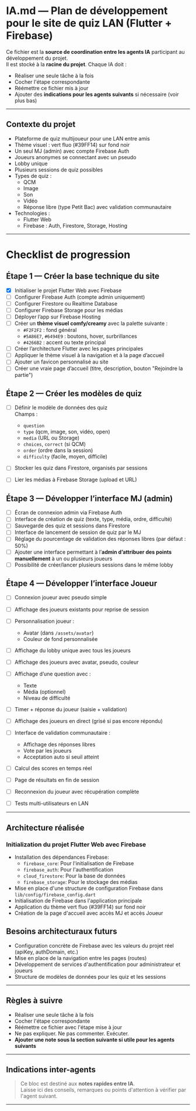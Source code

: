 # IA.md — Plan de développement pour le site de quiz LAN (Flutter + Firebase)

Ce fichier est la **source de coordination entre les agents IA** participant au développement du projet.  
Il est stocké à la **racine du projet**. Chaque IA doit :

- Réaliser une seule tâche à la fois
- Cocher l'étape correspondante
- Réémettre ce fichier mis à jour
- Ajouter des **indications pour les agents suivants** si nécessaire (voir plus bas)

---

## Contexte du projet

- Plateforme de quiz multijoueur pour une LAN entre amis
- Thème visuel : vert fluo (#39FF14) sur fond noir
- Un seul MJ (admin) avec compte Firebase Auth
- Joueurs anonymes se connectant avec un pseudo
- Lobby unique
- Plusieurs sessions de quiz possibles
- Types de quiz :
  - QCM
  - Image
  - Son
  - Vidéo
  - Réponse libre (type Petit Bac) avec validation communautaire
- Technologies :
  - Flutter Web
  - Firebase : Auth, Firestore, Storage, Hosting

---

# Checklist de progression

## Étape 1 — Créer la base technique du site

- [x] Initialiser le projet Flutter Web avec Firebase
- [ ] Configurer Firebase Auth (compte admin uniquement)
- [ ] Configurer Firestore ou Realtime Database
- [ ] Configurer Firebase Storage pour les médias
- [ ] Déployer l’app sur Firebase Hosting
- [ ] Créer un **thème visuel comfy/creamy** avec la palette suivante :
  - `#F2F2F2` : fond général
  - `#5A86E7`, `#6494E9` : boutons, hover, surbrillances
  - `#4266B2` : accent ou texte principal
- [ ] Créer l’architecture Flutter avec les pages principales
- [ ] Appliquer le thème visuel à la navigation et à la page d’accueil
- [ ] Ajouter un favicon personnalisé au site
- [ ] Créer une vraie page d’accueil (titre, description, bouton "Rejoindre la partie")

## Étape 2 — Créer les modèles de quiz

- [ ] Définir le modèle de données des quiz  
       Champs :

  - `question`
  - `type` (qcm, image, son, vidéo, open)
  - `media` (URL ou Storage)
  - `choices`, `correct` (si QCM)
  - `order` (ordre dans la session)
  - `difficulty` (facile, moyen, difficile)

- [ ] Stocker les quiz dans Firestore, organisés par sessions
- [ ] Lier les médias à Firebase Storage (upload et URL)

## Étape 3 — Développer l’interface MJ (admin)

- [ ] Écran de connexion admin via Firebase Auth
- [ ] Interface de création de quiz (texte, type, média, ordre, difficulté)
- [ ] Sauvegarde des quiz et sessions dans Firestore
- [ ] Interface de lancement de session de quiz par le MJ
- [ ] Réglage du pourcentage de validation des réponses libres (par défaut : 50%)
- [ ] Ajouter une interface permettant à l’**admin d’attribuer des points manuellement** à un ou plusieurs joueurs
- [ ] Possibilité de créer/lancer plusieurs sessions dans le même lobby

## Étape 4 — Développer l’interface Joueur

- [ ] Connexion joueur avec pseudo simple
- [ ] Affichage des joueurs existants pour reprise de session
- [ ] Personnalisation joueur :

  - Avatar (dans `/assets/avatar`)
  - Couleur de fond personnalisée

- [ ] Affichage du lobby unique avec tous les joueurs
- [ ] Affichage des joueurs avec avatar, pseudo, couleur

- [ ] Affichage d’une question avec :

  - Texte
  - Média (optionnel)
  - Niveau de difficulté

- [ ] Timer + réponse du joueur (saisie + validation)
- [ ] Affichage des joueurs en direct (grisé si pas encore répondu)

- [ ] Interface de validation communautaire :

  - Affichage des réponses libres
  - Vote par les joueurs
  - Acceptation auto si seuil atteint

- [ ] Calcul des scores en temps réel
- [ ] Page de résultats en fin de session
- [ ] Reconnexion du joueur avec récupération complète
- [ ] Tests multi-utilisateurs en LAN

---

## Architecture réalisée

### Initialization du projet Flutter Web avec Firebase

- Installation des dépendances Firebase:
  - `firebase_core`: Pour l'initialisation de Firebase
  - `firebase_auth`: Pour l'authentification
  - `cloud_firestore`: Pour la base de données
  - `firebase_storage`: Pour le stockage des médias
- Mise en place d'une structure de configuration Firebase dans `lib/config/firebase_config.dart`
- Initialisation de Firebase dans l'application principale
- Application du thème vert fluo (#39FF14) sur fond noir
- Création de la page d'accueil avec accès MJ et accès Joueur

## Besoins architecturaux futurs

- Configuration concrète de Firebase avec les valeurs du projet réel (apiKey, authDomain, etc.)
- Mise en place de la navigation entre les pages (routes)
- Développement de services d'authentification pour administrateur et joueurs
- Structure de modèles de données pour les quiz et les sessions

---

## Règles à suivre

- Réaliser une seule tâche à la fois
- Cocher l'étape correspondante
- Réémettre ce fichier avec l'étape mise à jour
- Ne pas expliquer. Ne pas commenter. Exécuter.
- **Ajouter une note sous la section suivante si utile pour les agents suivants**

---

## Indications inter-agents

> Ce bloc est destiné aux **notes rapides entre IA**.  
> Laisse ici des conseils, remarques ou points d'attention à vérifier par l'agent suivant.

---
